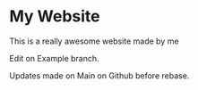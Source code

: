 # My Website

This is a really awesome website made by me

Edit on Example branch.

Updates made on Main on Github before rebase.
